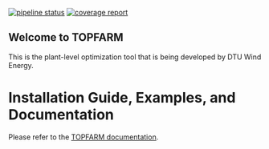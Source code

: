 [![pipeline status](https://gitlab.windenergy.dtu.dk/TOPFARM/TopFarm2/badges/master/pipeline.svg)](https://gitlab.windenergy.dtu.dk/TOPFARM/TopFarm2/commits/master)
[![coverage report](https://gitlab.windenergy.dtu.dk/TOPFARM/TopFarm2/badges/master/coverage.svg)](https://gitlab.windenergy.dtu.dk/TOPFARM/TopFarm2/commits/master)


Welcome to TOPFARM
------------------

This is the plant-level optimization tool that is being developed by DTU Wind
Energy.

# Installation Guide, Examples, and Documentation

Please refer to the 
[TOPFARM documentation](https://topfarm.pages.windenergy.dtu.dk/TopFarm2).